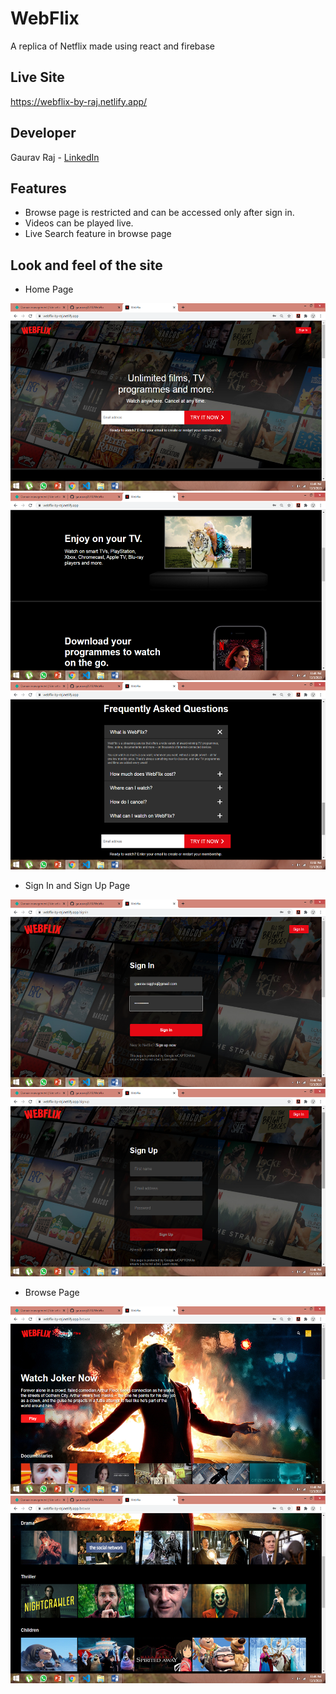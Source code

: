 # WebFlix
A replica of Netflix made using react and firebase

## Live Site
https://webflix-by-raj.netlify.app/

## Developer
Gaurav Raj - [LinkedIn](https://www.linkedin.com/in/gaurav-raj-5893b0195/)

## Features 
 - Browse page is restricted and can be accessed only after sign in.
 - Videos can be played live.
 - Live Search feature in browse page

## Look and feel of the site
- Home Page 
<img src='Examples/home1.png' height='300'>
<img src='Examples/home2.png' height='300'>
<img src='Examples/home3.png' height='300'>

- Sign In and Sign Up Page
<img src='Examples/sigin.png' height='300'>
<img src='Examples/signup.png' height='300'>

- Browse Page 
<img src='Examples/browse1.png' height='300'>
<img src='Examples/browse2.png' height='300'>

